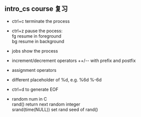 ## intro_cs course 复习  
- ctrl+c terminate the process  
- ctrl+z pause the pocess:  
    fg resume in foreground  
    bg resume in background  
- jobs show the process  
- increment/decrement operators ++/-- with prefix and postfix
- assignment operators  
- different placeholder of %d, e.g. %6d %-6d  

- ctrl+d to generate EOF  
- random num in C  
    rand() return next random integer  
    srand(time(NULL)) set rand seed of rand()  

